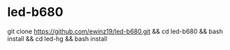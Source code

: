 # led-b680
 git clone https://github.com/ewinz19/led-b680.git && cd led-b680 && bash install && cd led-hg &&
bash install
